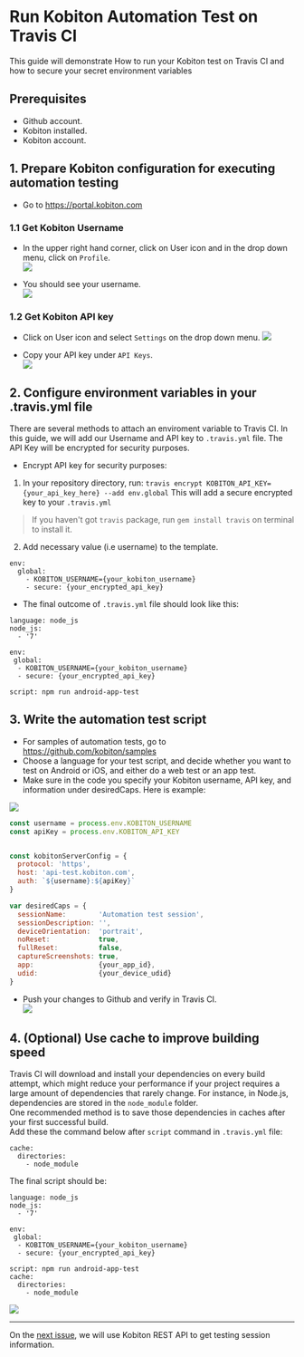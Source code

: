 # Run Kobiton Automation Test on Travis CI
This guide will demonstrate How to run your Kobiton test on Travis CI and how to secure your secret environment variables

## Prerequisites
  - Github account.
  - Kobiton installed.
  - Kobiton account.

## 1. Prepare Kobiton configuration for executing automation testing
  - Go to https://portal.kobiton.com

### 1.1 Get Kobiton Username
  - In the upper right hand corner, click on User icon and in the drop down menu, click on `Profile`.  
![](assets/2_kobiton_profile.jpg)

  - You should see your username.  
![](assets/2_kobiton_username.jpg)

### 1.2 Get Kobiton API key
  - Click on User icon and select `Settings` on the drop down menu.
![](assets/2_kobiton_profile_2.jpg)  

  - Copy your API key under `API Keys`.  
![](assets/2_kobiton_apikey.jpg)

## 2. Configure environment variables in your .travis.yml file
There are several methods to attach an enviroment variable to Travis CI.
In this guide, we will add our Username and API key to `.travis.yml` file. The API Key will be encrypted for security purposes.

- Encrypt API key for security purposes:
  
1. In your repository directory, run:
    `travis encrypt KOBITON_API_KEY={your_api_key_here} --add env.global`
    This will add a secure encrypted key to your `.travis.yml`
>If you haven't got `travis` package, run `gem install travis` on terminal to install it.
2. Add necessary value (i.e username) to the template.
  
```
env:
  global:
    - KOBITON_USERNAME={your_kobiton_username}
    - secure: {your_encrypted_api_key}
```

- The final outcome of `.travis.yml` file should look like this:
```
language: node_js
node_js:
  - '7'

env:  
 global:
  - KOBITON_USERNAME={your_kobiton_username}
  - secure: {your_encrypted_api_key}

script: npm run android-app-test
```

## 3. Write the automation test script
- For samples of automation tests, go to https://github.com/kobiton/samples
- Choose a language for your test script, and decide whether you want to test on Android or iOS, and either do a web test or an app test. 
- Make sure in the code you specify your Kobiton username, API key, and information under desiredCaps. Here is example:
  
![](assets/2_kobiton_device.jpg)

```javascript
const username = process.env.KOBITON_USERNAME
const apiKey = process.env.KOBITON_API_KEY


const kobitonServerConfig = {
  protocol: 'https',
  host: 'api-test.kobiton.com',
  auth: `${username}:${apiKey}`
}

var desiredCaps = {
  sessionName:        'Automation test session',
  sessionDescription: '', 
  deviceOrientation:  'portrait',  
  noReset:            true,
  fullReset:          false, 
  captureScreenshots: true,
  app:                {your_app_id}, 
  udid:               {your_device_udid}
}
```

- Push your changes to Github and verify in Travis CI.  
![](assets/2_travis_env.jpg)  

## 4. (Optional) Use cache to improve building speed
Travis CI will download and install your dependencies on every build attempt, which might reduce your performance if your project requires a large amount of dependencies that rarely change. For instance, in Node.js, dependencies are stored in the `node_module` folder.  
One recommended method is to save those dependencies in caches after your first successful build.  
Add these the command below after `script` command in `.travis.yml` file:  

```
cache:
  directories:
    - node_module
```
The final script should be:
```
language: node_js
node_js:
  - '7'

env:  
 global:
  - KOBITON_USERNAME={your_kobiton_username}
  - secure: {your_encrypted_api_key}

script: npm run android-app-test
cache:
  directories:
    - node_module
```

![](assets/2_travis_cache.jpg)

------
On the [next issue](3-get-session-info.md), we will use Kobiton REST API to get testing session information.

